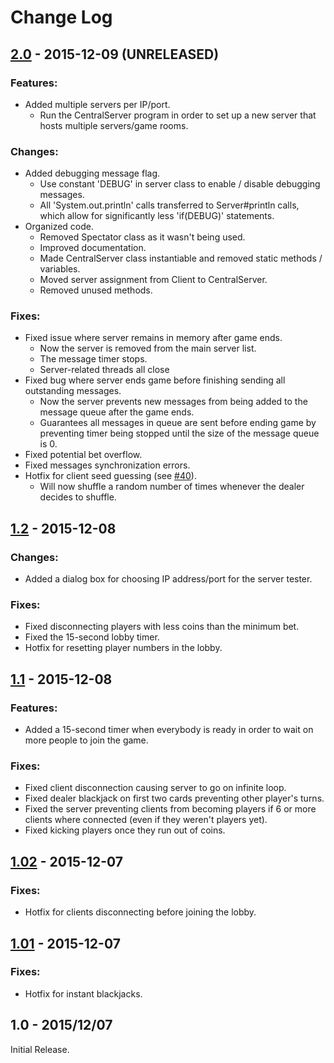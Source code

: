 # Change Log

## [2.0](https://github.com/Bimde/Blackjack-Server/compare/v1.2...v2.0) - 2015-12-09 (UNRELEASED)
### Features:
 - Added multiple servers per IP/port.
 	- Run the CentralServer program in order to set up a new server that hosts multiple servers/game rooms.

### Changes:
 - Added debugging message flag.
	- Use constant 'DEBUG' in server class to enable / disable debugging messages.
	- All 'System.out.println' calls transferred to Server#println calls, which allow for significantly less 'if(DEBUG)' statements.
 - Organized code.
	- Removed Spectator class as it wasn't being used.
	- Improved documentation.
	- Made CentralServer class instantiable and removed static methods / variables.
	- Moved server assignment from Client to CentralServer.
	- Removed unused methods.

### Fixes:
 - Fixed issue where server remains in memory after game ends.
	- Now the server is removed from the main server list.
	- The message timer stops.
	- Server-related threads all close
 - Fixed bug where server ends game before finishing sending all outstanding messages.
	- Now the server prevents new messages from being added to the message queue after the game ends.
	- Guarantees all messages in queue are sent before ending game by preventing timer being stopped until the size of the message queue is 0.
 - Fixed potential bet overflow.
 - Fixed messages synchronization errors.
 - Hotfix for client seed guessing (see [#40](https://github.com/Bimde/Blackjack-Server/issues/40)).
 	- Will now shuffle a random number of times whenever the dealer decides to shuffle.

## [1.2](https://github.com/Bimde/Blackjack-Server/compare/v1.1...v1.2) - 2015-12-08
### Changes:
 - Added a dialog box for choosing IP address/port for the server tester.

### Fixes:
 - Fixed disconnecting players with less coins than the minimum bet.
 - Fixed the 15-second lobby timer.
 - Hotfix for resetting player numbers in the lobby.

## [1.1](https://github.com/Bimde/Blackjack-Server/compare/v1.02...v1.1) - 2015-12-08
### Features:
 - Added a 15-second timer when everybody is ready in order to wait on more people to join the game.

### Fixes:
 - Fixed client disconnection causing server to go on infinite loop.
 - Fixed dealer blackjack on first two cards preventing other player's turns.
 - Fixed the server preventing clients from becoming players if 6 or more clients where connected (even if they weren't players yet).
 - Fixed kicking players once they run out of coins.

## [1.02](https://github.com/Bimde/Blackjack-Server/compare/v1.0.1...v1.02) - 2015-12-07

### Fixes:
 - Hotfix for clients disconnecting before joining the lobby.

## [1.01](https://github.com/Bimde/Blackjack-Server/compare/v1.0...v1.01) - 2015-12-07

### Fixes:
 - Hotfix for instant blackjacks.

## 1.0 - 2015/12/07

Initial Release.